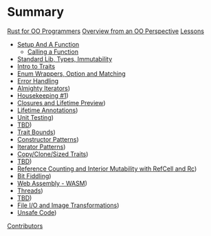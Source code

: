 # Summary

[Rust for OO Programmers](README.md)
[Overview from an OO Perspective](OVERVIEW.md)
[Lessons](lessons/LESSONS.md) 
- [Setup And A Function](lessons/lesson_one/README.md)
    - [Calling a Function](lessons/lesson_one/ex_function_parameter_return.md)
- [Standard Lib, Types, Immutability](./lessons/lesson_two/README.md)
- [Intro to Traits](./lessons/lesson_three/README.md)
- [Enum Wrappers, Option<T> and Matching](./lessons/lesson_four/README.md)
- [Error Handling](./lessons/lesson_five/README.md)
- [Almighty Iterators](./lessons/lesson_six/README.md))
- [Housekeeping #1](./lessons/lesson_seven/README.md))
- [Closures and Lifetime Preview](./lessons/lesson_eight/README.md))
- [Lifetime Annotations](./lessons/lesson_nine/README.md))
- [Unit Testing](./lessons/lesson_ten/README.md))
- [TBD](./lessons/lesson_eleven/README.md))
- [Trait Bounds](./lessons/lesson_twelve/README.md))
- [Constructor Patterns](./lessons/lesson_thirteen/README.md))
- [Iterator Patterns](./lessons/lesson_fourteen/README.md))
- [Copy/Clone/Sized Traits](./lessons/lesson_fifteen/README.md))
- [TBD](./lessons/lesson_sixteen/README.md))
- [Reference Counting and Interior Mutability with RefCell<T> and Rc<T>](./lessons/lesson_seventeen/README.md))
- [Bit Fiddling](./lessons/lesson_eighteen/README.md))
- [Web Assembly - WASM](./lessons/lesson_nineteen/README.md))
- [Threads](./lessons/lesson_twenty/README.md))
- [TBD](./lessons/lesson_twenty_one/README.md))
- [File I/O and Image Transformations](./lessons/lesson_twenty_two/RustFSExample/README.md))
- [Unsafe Code](./lessons/lesson_twenty_three/README.md))


[Contributors](misc/contributors.md)
